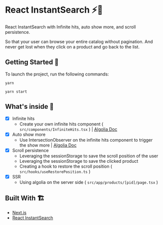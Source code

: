 # React InstantSearch ⚡️🔎

React InstantSearch with Infinite hits, auto show more, and scroll persistence.

So that your user can browse your entire catalog without pagination. And never get lost when they click on a product and go back to the list.

## Getting Started 🚀

To launch the project, run the following commands:

```
yarn

yarn start
```

## What's inside 🧐

- [x] Infinite hits
  - Create your own infinite hits component ( `src/components/InfiniteHits.tsx` ) | [Algolia Doc](https://www.algolia.com/doc/guides/building-search-ui/widgets/customize-an-existing-widget/react/#infinite-hits)
- [x] Auto show more
  - Use IntersectionObserver on the infinite hits component to trigger the show more | [Algolia Doc](https://www.algolia.com/doc/api-reference/widgets/infinite-hits/react/#hook-api-showmore)
- [x] Scroll persistence
  - Leveraging the sessionStorage to save the scroll position of the user
  - Leveraging the sessionStorage to save the clicked product
  - Creating a hook to restore the scroll position ( `src/hooks/useRestorePosition.ts` )
- [x] SSR
  - Using algolia on the server side ( `src/app/products/[pid]/page.tsx` )

## Built With 🏗

- [Next.js](https://nextjs.org/)
- [React InstantSearch](https://www.algolia.com/doc/guides/building-search-ui/what-is-instantsearch/react/)
